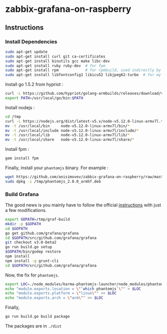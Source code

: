 # zabbix-grafana-on-raspberry

## Instructions
### Install Dependencies
```bash
sudo apt-get update
sudo apt-get install curl git ca-certificates
sudo apt-get install binutils gcc make libc-dev
sudo apt-get install ruby ruby-dev  # for fpm
sudo apt-get install rpm            # for rpmbuild, used indirectly by grafana (call to fpm)
sudo apt-get install libfontconfig1 libicu52 libjpeg62-turbo  # for my phantomjs binary !
```
Install go 1.5.2 from hypriot :
```bash
curl -L https://github.com/hypriot/golang-armbuilds/releases/download/v1.5.2/go1.5.2.linux-armv7.tar.gz | tar -xz -C /usr/local
export PATH=/usr/local/go/bin:$PATH
```
Install nodejs :
```bash
cd /tmp
curl -L https://nodejs.org/dist/latest-v5.x/node-v5.12.0-linux-armv7l.tar.xz | tar xfJ  -                                                       && \
mv -t /usr/local/bin     node-v5.12.0-linux-armv7l/bin/*
mv -t /usr/local/include node-v5.12.0-linux-armv7l/include/*
mv -t /usr/local/lib     node-v5.12.0-linux-armv7l/lib/*
mv -t /usr/local/share   node-v5.12.0-linux-armv7l/share/*
```
Install fpm :
```bash
gem install fpm
```
Finally, install your `phantomjs` binary. For example :
```bash
wget https://github.com/anisimovev/zabbix-grafana-on-raspberry/raw/master/phantomjs_2.0.0_armhf.deb
sudo dpkg -i /tmp/phantomjs_2.0.0_armhf.deb
```

### Build Grafana
The good news is you mainly have to follow the official
[instructions](https://github.com/grafana/grafana/blob/v2.6.0/docs/sources/project/building_from_source.md)
with just a few modifications.
```bash
export GOPATH=/tmp/graf-build
mkdir -p $GOPATH
cd $GOPATH
go get github.com/grafana/grafana
cd $GOPATH/src/github.com/grafana/grafana
git checkout v3.0-beta2
go run build.go setup    
$GOPATH/bin/godep restore   
npm install
npm install -g grunt-cli
cd $GOPATH/src/github.com/grafana/grafana
```
Now, the fix for `phantomjs`.
```bash
export LOC=./node_modules/karma-phantomjs-launcher/node_modules/phantomjs/lib/location.js
echo "module.exports.location = \"`which phantomjs`\"" > $LOC
echo "module.exports.platform = \"linux\"" >> $LOC
echo "module.exports.arch = \"arm\"" >> $LOC
```
Finally,
```bash
go run build.go build package
```
The packages are in `./dist`
